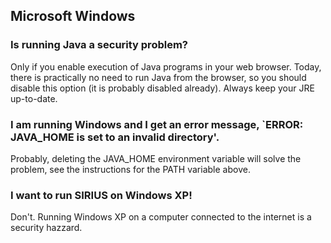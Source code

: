 ## Microsoft Windows
### Is running Java a security problem?
Only if you enable execution of Java programs in your web browser. Today, there is practically
no need to run Java from the browser, so you should disable this option (it
is probably disabled already).  Always keep your JRE up-to-date.


### I am running Windows and I get an error message, `ERROR: JAVA\_HOME is set to an invalid directory'.
Probably, deleting the JAVA\_HOME environment variable will solve the problem, see the instructions for the 
PATH variable above.


### I want to run SIRIUS on Windows XP!
Don't. Running Windows XP on a computer connected to the internet is a security hazzard.